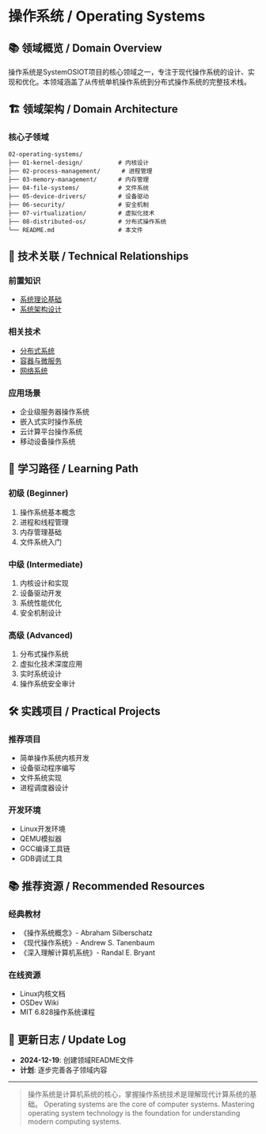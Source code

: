 # 操作系统 / Operating Systems

## 📚 领域概览 / Domain Overview

操作系统是SystemOSIOT项目的核心领域之一，专注于现代操作系统的设计、实现和优化。本领域涵盖了从传统单机操作系统到分布式操作系统的完整技术栈。

## 🏗️ 领域架构 / Domain Architecture

### 核心子领域

```text
02-operating-systems/
├── 01-kernel-design/          # 内核设计
├── 02-process-management/      # 进程管理
├── 03-memory-management/      # 内存管理
├── 04-file-systems/           # 文件系统
├── 05-device-drivers/         # 设备驱动
├── 06-security/               # 安全机制
├── 07-virtualization/         # 虚拟化技术
├── 08-distributed-os/         # 分布式操作系统
└── README.md                  # 本文件
```

## 🔗 技术关联 / Technical Relationships

### 前置知识

- [系统理论基础](../01-system-theory/01-fundamentals/README.md)
- [系统架构设计](../01-system-theory/02-architecture/README.md)

### 相关技术

- [分布式系统](../04-distributed-systems/README.md)
- [容器与微服务](../07-container-microservices/README.md)
- [网络系统](../08-network-systems/README.md)

### 应用场景

- 企业级服务器操作系统
- 嵌入式实时操作系统
- 云计算平台操作系统
- 移动设备操作系统

## 📖 学习路径 / Learning Path

### 初级 (Beginner)

1. 操作系统基本概念
2. 进程和线程管理
3. 内存管理基础
4. 文件系统入门

### 中级 (Intermediate)

1. 内核设计和实现
2. 设备驱动开发
3. 系统性能优化
4. 安全机制设计

### 高级 (Advanced)

1. 分布式操作系统
2. 虚拟化技术深度应用
3. 实时系统设计
4. 操作系统安全审计

## 🛠️ 实践项目 / Practical Projects

### 推荐项目

- 简单操作系统内核开发
- 设备驱动程序编写
- 文件系统实现
- 进程调度器设计

### 开发环境

- Linux开发环境
- QEMU模拟器
- GCC编译工具链
- GDB调试工具

## 📚 推荐资源 / Recommended Resources

### 经典教材

- 《操作系统概念》- Abraham Silberschatz
- 《现代操作系统》- Andrew S. Tanenbaum
- 《深入理解计算机系统》- Randal E. Bryant

### 在线资源

- Linux内核文档
- OSDev Wiki
- MIT 6.828操作系统课程

## 🔄 更新日志 / Update Log

- **2024-12-19**: 创建领域README文件
- **计划**: 逐步完善各子领域内容

---

> 操作系统是计算机系统的核心，掌握操作系统技术是理解现代计算系统的基础。
> Operating systems are the core of computer systems. Mastering operating system technology is the foundation for understanding modern computing systems.
